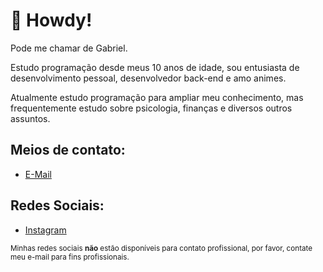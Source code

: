# 📄 Howdy!

Pode me chamar de Gabriel.

Estudo programação desde meus 10 anos de idade, sou entusiasta de desenvolvimento pessoal, desenvolvedor back-end e amo animes.

Atualmente estudo programação para ampliar meu conhecimento, mas frequentemente estudo sobre psicologia, finanças e diversos outros assuntos. 

## Meios de contato:
- [E-Mail](nozkel@proton.me)

## Redes Sociais:
- [Instagram](https://instagram.com/nozzkel)

<sup>Minhas redes sociais **não** estão disponíveis para contato profissional, por favor, contate meu e-mail para fins profissionais.<sup>
